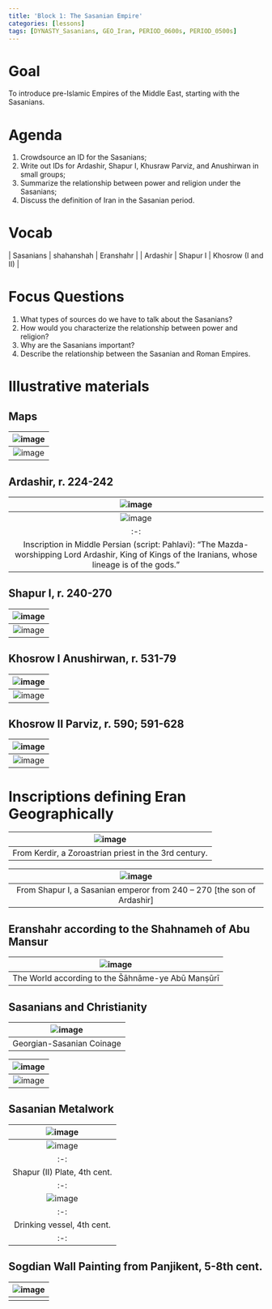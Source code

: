 ```yaml
---
title: 'Block 1: The Sasanian Empire'
categories: [lessons]
tags: [DYNASTY_Sasanians, GEO_Iran, PERIOD_0600s, PERIOD_0500s]
---
```


# Goal

To introduce pre-Islamic Empires of the Middle East, starting with the Sasanians.

# Agenda

1.	Crowdsource an ID for the Sasanians;
2.	Write out IDs for Ardashir, Shapur I, Khusraw Parviz, and Anushirwan in small groups;
3.	Summarize the relationship between power and religion under the Sasanians;
4.	Discuss the definition of Iran in the Sasanian period. 

# Vocab

| Sasanians | shahanshah | Eranshahr |
| Ardashir | Shapur I | Khosrow (I and II) |

# Focus Questions

1.	What types of sources do we have to talk about the Sasanians?
2.	How would you characterize the relationship between power and religion?
3.	Why are the Sasanians important?
4.	Describe the relationship between the Sasanian and Roman Empires.

# Illustrative materials

## Maps

|![image](../../files/sasanians/image002.jpg)|
|:-:|
|![image](../../files/sasanians/image003.jpg)|

## Ardashir, r. 224-242
 
|![image](../../files/sasanians/image004.jpg)|
|:-:|
|![image](../../files/sasanians/image005.jpg)|
|:-:|
|Inscription in Middle Persian (script: Pahlavi): “The Mazda-worshipping Lord Ardashir, King of Kings of the Iranians, whose lineage is of the gods.”|

## Shapur I, r. 240-270

|![image](../../files/sasanians/image006.jpg)|
|:-:|
|![image](../../files/sasanians/image007.png)|

## Khosrow I Anushirwan, r. 531-79

|![image](../../files/sasanians/image008.png)|
|:-:|
|![image](../../files/sasanians/image009.jpg)|

## Khosrow II Parviz, r. 590; 591-628

|![image](../../files/sasanians/image010.jpg)|
|:-:|
|![image](../../files/sasanians/image011.jpg)|

# Inscriptions defining Eran Geographically

|![image](../../files/sasanians/image012.png)|
|:-:|
|From Kerdir, a Zoroastrian priest in the 3rd century.|

|![image](../../files/sasanians/image013.png)|
|:-:|
|From Shapur I, a Sasanian emperor from 240 – 270 [the son of Ardashir]| 

## Eranshahr according to the Shahnameh of Abu Mansur

|![image](../../files/sasanians/image014.png)|
|:-:|
|The World according to the Šāhnāme-ye Abū Manṣūrī| 

## Sasanians and Christianity

|![image](../../files/sasanians/image015.jpg)|
|:-:|
|Georgian-Sasanian Coinage| 


|![image](../../files/sasanians/image016.png)|
|:-:|
|![image](../../files/sasanians/image018.png)| 


## Sasanian Metalwork

|![image](../../files/sasanians/image020.jpg)|
|:-:|
|![image](../../files/sasanians/image021.jpg)|
|:-:|
|Shapur (II) Plate, 4th cent.|
|:-:|
|![image](../../files/sasanians/image022.jpg)|
|:-:|
|Drinking vessel, 4th cent.|
|:-:|

## Sogdian Wall Painting from Panjikent, 5-8th cent.

|![image](../../files/sasanians/image023.jpg)|
|:-:|
||